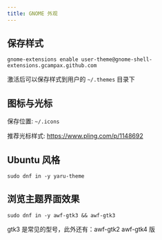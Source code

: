 ```yaml
---
title: GNOME 外观
---
```


## 保存样式

```shell
gnome-extensions enable user-theme@gnome-shell-extensions.gcampax.github.com
```

激活后可以保存样式到用户的 `~/.themes` 目录下

## 图标与光标

保存位置: `~/.icons`

推荐光标样式: https://www.pling.com/p/1148692

## Ubuntu 风格

    sudo dnf in -y yaru-theme

## 浏览主题界面效果

    sudo dnf in -y awf-gtk3 && awf-gtk3

gtk3 是常见的型号，此外还有：awf-gtk2 awf-gtk4 版
